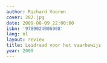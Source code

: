 ```yaml
---
author: Richard Vooren
cover: 282.jpg
date: 2009-08-09 22:00:00
isbn: '9789024006908'
lang: nl
layout: review
title: Leidraad voor het vaarbewijs
year: 2009
---
```


